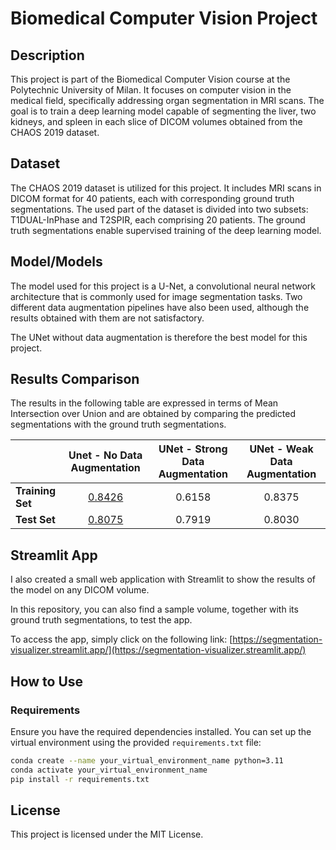 # Biomedical Computer Vision Project

## Description

This project is part of the Biomedical Computer Vision course at the Polytechnic University of Milan.
It focuses on computer vision in the medical field, specifically addressing organ segmentation in MRI scans.
The goal is to train a deep learning model capable of segmenting the liver, two kidneys, and spleen in each slice of DICOM volumes obtained from the CHAOS 2019 dataset.

## Dataset

The CHAOS 2019 dataset is utilized for this project. It includes MRI scans in DICOM format for 40 patients, each with corresponding ground truth segmentations.
The used part of the dataset is divided into two subsets: T1DUAL-InPhase and T2SPIR, each comprising 20 patients. The ground truth segmentations enable supervised training of the deep learning model.

## Model/Models

The model used for this project is a U-Net, a convolutional neural network architecture that is commonly used for image segmentation tasks.
Two different data augmentation pipelines have also been used, although the results obtained with them are not satisfactory.

The UNet without data augmentation is therefore the best model for this project.

## Results Comparison

The results in the following table are expressed in terms of Mean Intersection over Union and are obtained by comparing the predicted segmentations with the ground truth segmentations.

|  | Unet - No Data Augmentation | UNet - Strong Data Augmentation | UNet - Weak Data Augmentation |
| :---         |     :---:      |          :---: |         :---: |
| **Training Set**   | <ins>0.8426     | 0.6158    | 0.8375      |
| **Test Set**     | <ins>0.8075       | 0.7919      | 0.8030    |

## Streamlit App

I also created a small web application with Streamlit to show the results of the model on any DICOM volume.

In this repository, you can also find a sample volume, together with its ground truth segmentations, to test the app.

To access the app, simply click on the following link: [https://segmentation-visualizer.streamlit.app/](https://segmentation-visualizer.streamlit.app/)

## How to Use

### Requirements

Ensure you have the required dependencies installed. You can set up the virtual environment using the provided `requirements.txt` file:

```bash
conda create --name your_virtual_environment_name python=3.11
conda activate your_virtual_environment_name
pip install -r requirements.txt
```

## License
This project is licensed under the MIT License.